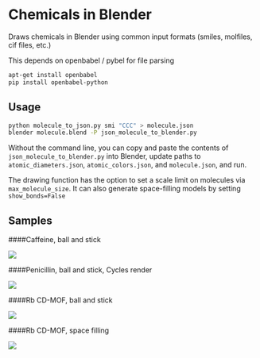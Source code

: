 Chemicals in Blender
====================

Draws chemicals in Blender using common input formats (smiles, molfiles, cif files, etc.)

This depends on openbabel / pybel for file parsing
```bash
apt-get install openbabel
pip install openbabel-python
```

Usage
-----

```bash
python molecule_to_json.py smi "CCC" > molecule.json
blender molecule.blend -P json_molecule_to_blender.py
```

Without the command line, you can copy and paste the contents of `json_molecule_to_blender.py` into Blender, update paths to `atomic_diameters.json`, `atomic_colors.json`, and `molecule.json`, and run.

The drawing function has the option to set a scale limit on molecules via `max_molecule_size`. It can also generate space-filling models by setting `show_bonds=False`

Samples
-------

####Caffeine, ball and stick

![](http://www.patrick-fuller.com/wp-content/uploads/2012/06/caffeine_occlusion.png)

####Penicillin, ball and stick, Cycles render

![](http://www.patrick-fuller.com/wp-content/uploads/2012/11/2Aug12.png)

####Rb CD-MOF, ball and stick

![](http://www.patrick-fuller.com/wp-content/uploads/2012/11/mof_ball_and_stick.png)

####Rb CD-MOF, space filling

![](http://www.patrick-fuller.com/wp-content/uploads/2012/11/mof_space_filling.png)
